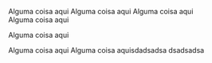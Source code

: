 Alguma coisa aqui 
Alguma coisa aqui 
Alguma coisa aqui <br>Alguma coisa aqui 

Alguma coisa aqui 

Alguma coisa aqui 
Alguma coisa aquisdadsadsa
dsadsadsa
